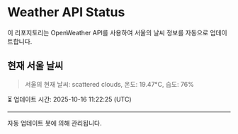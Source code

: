 
# Weather API Status

이 리포지토리는 OpenWeather API를 사용하여 서울의 날씨 정보를 자동으로 업데이트합니다.

## 현재 서울 날씨
> 서울의 현재 날씨: scattered clouds, 온도: 19.47°C, 습도: 76%

⏳ 업데이트 시간: 2025-10-16 11:22:25 (UTC)

---
자동 업데이트 봇에 의해 관리됩니다.
